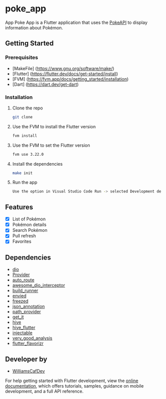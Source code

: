 # poke_app

App Poke App is a Flutter application that uses the [PokeAPI](https://pokeapi.co/) to display information about Pokémon.

## Getting Started

### Prerequisites

- [MakeFile] (https://www.gnu.org/software/make/)
- [Flutter] (https://flutter.dev/docs/get-started/install)
- [FVM] (https://fvm.app/docs/getting_started/installation)
- [Dart] (https://dart.dev/get-dart)

### Installation

1. Clone the repo
   ```sh
   git clone
    ```
2. Use the FVM to install the Flutter version
    ```sh
    fvm install
    ```
3. Use the FVM to set the Flutter version
    ```sh
    fvm use 3.22.0
    ```
4. Install the dependencies
    ```sh
    make init
    ```
5. Run the app
    ```sh
    Use the option in Visual Studio Code Run -> selected Development dev
    ```

## Features

- [x] List of Pokémon
- [x] Pokémon details
- [x] Search Pokémon
- [x] Pull refresh
- [x] Favorites

## Dependencies

- [dio](https://pub.dev/packages/dio)
- [Provider](https://pub.dev/packages/provider)
- [auto_route](https://pub.dev/packages/auto_route)
- [awesome_dio_interceptor](https://pub.dev/packages/awesome_dio_interceptor)
- [build_runner](https://pub.dev/packages/build_runner)
- [envied](https://pub.dev/packages/envied)
- [freezed](https://pub.dev/packages/freezed)
- [json_annotation](https://pub.dev/packages/json_annotation)
- [path_provider](https://pub.dev/packages/path_provider)
- [get_it](https://pub.dev/packages/get_it)
- [hive](https://pub.dev/packages/hive)
- [hive_flutter](https://pub.dev/packages/hive_flutter)
- [injectable](https://pub.dev/packages/injectable)
- [very_good_analysis](https://pub.dev/packages/very_good_analysis)
- [flutter_flavorizr](https://pub.dev/packages/flutter_flavorizr)

## Developer by 

- [WilliamsCafDev](https://github.com/williamscafdev)

For help getting started with Flutter development, view the
[online documentation](https://docs.flutter.dev/), which offers tutorials,
samples, guidance on mobile development, and a full API reference.
